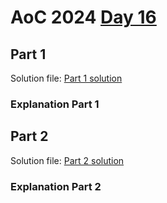 # AoC 2024 [Day 16](https://adventofcode.com/2024/day/16)

## Part 1

Solution file: [Part 1 solution](day16_p1.py)

### Explanation Part 1

## Part 2

Solution file: [Part 2 solution](day16_p2.py)

### Explanation Part 2
